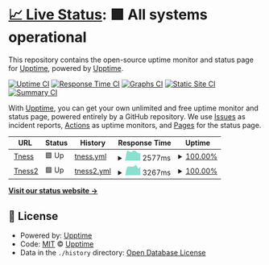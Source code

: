 # [📈 Live Status](https://upptime.github.io/upptime): <!--live status--> **🟩 All systems operational**

This repository contains the open-source uptime monitor and status page for [Upptime](https://upptime.js.org), powered by [Upptime](https://github.com/upptime/upptime).

[![Uptime CI](https://github.com/digitalwunder/status-2/workflows/Uptime%20CI/badge.svg)](https://github.com/digitalwunder/status-2/actions?query=workflow%3A%22Uptime+CI%22)
[![Response Time CI](https://github.com/digitalwunder/status-2/workflows/Response%20Time%20CI/badge.svg)](https://github.com/digitalwunder/status-2/actions?query=workflow%3A%22Response+Time+CI%22)
[![Graphs CI](https://github.com/digitalwunder/status-2/workflows/Graphs%20CI/badge.svg)](https://github.com/digitalwunder/status-2/actions?query=workflow%3A%22Graphs+CI%22)
[![Static Site CI](https://github.com/digitalwunder/status-2/workflows/Static%20Site%20CI/badge.svg)](https://github.com/digitalwunder/status-2/actions?query=workflow%3A%22Static+Site+CI%22)
[![Summary CI](https://github.com/digitalwunder/status-2/workflows/Summary%20CI/badge.svg)](https://github.com/digitalwunder/status-2/actions?query=workflow%3A%22Summary+CI%22)

With [Upptime](https://upptime.js.org), you can get your own unlimited and free uptime monitor and status page, powered entirely by a GitHub repository. We use [Issues](https://github.com/upptime/upptime/issues) as incident reports, [Actions](https://github.com/digitalwunder/status-2/actions) as uptime monitors, and [Pages](https://upptime.github.io/upptime) for the status page.

<!--start: status pages-->
<!-- This summary is generated by Upptime (https://github.com/upptime/upptime) -->
<!-- Do not edit this manually, your changes will be overwritten -->
<!-- prettier-ignore -->
| URL | Status | History | Response Time | Uptime |
| --- | ------ | ------- | ------------- | ------ |
| <img alt="" src="https://favicons.githubusercontent.com/www.tness.de" height="13"> [Tness](https://www.tness.de) | 🟩 Up | [tness.yml](https://github.com/digitalwunder/status-2/commits/HEAD/history/tness.yml) | <details><summary><img alt="Response time graph" src="./graphs/tness/response-time-week.png" height="20"> 2577ms</summary><br><a href="https://digitalwunder.github.io/status-2/history/tness"><img alt="Response time 2470" src="https://img.shields.io/endpoint?url=https%3A%2F%2Fraw.githubusercontent.com%2Fdigitalwunder%2Fstatus-2%2FHEAD%2Fapi%2Ftness%2Fresponse-time.json"></a><br><a href="https://digitalwunder.github.io/status-2/history/tness"><img alt="24-hour response time 2817" src="https://img.shields.io/endpoint?url=https%3A%2F%2Fraw.githubusercontent.com%2Fdigitalwunder%2Fstatus-2%2FHEAD%2Fapi%2Ftness%2Fresponse-time-day.json"></a><br><a href="https://digitalwunder.github.io/status-2/history/tness"><img alt="7-day response time 2577" src="https://img.shields.io/endpoint?url=https%3A%2F%2Fraw.githubusercontent.com%2Fdigitalwunder%2Fstatus-2%2FHEAD%2Fapi%2Ftness%2Fresponse-time-week.json"></a><br><a href="https://digitalwunder.github.io/status-2/history/tness"><img alt="30-day response time 3095" src="https://img.shields.io/endpoint?url=https%3A%2F%2Fraw.githubusercontent.com%2Fdigitalwunder%2Fstatus-2%2FHEAD%2Fapi%2Ftness%2Fresponse-time-month.json"></a><br><a href="https://digitalwunder.github.io/status-2/history/tness"><img alt="1-year response time 2470" src="https://img.shields.io/endpoint?url=https%3A%2F%2Fraw.githubusercontent.com%2Fdigitalwunder%2Fstatus-2%2FHEAD%2Fapi%2Ftness%2Fresponse-time-year.json"></a></details> | <details><summary><a href="https://digitalwunder.github.io/status-2/history/tness">100.00%</a></summary><a href="https://digitalwunder.github.io/status-2/history/tness"><img alt="All-time uptime 99.93%" src="https://img.shields.io/endpoint?url=https%3A%2F%2Fraw.githubusercontent.com%2Fdigitalwunder%2Fstatus-2%2FHEAD%2Fapi%2Ftness%2Fuptime.json"></a><br><a href="https://digitalwunder.github.io/status-2/history/tness"><img alt="24-hour uptime 100.00%" src="https://img.shields.io/endpoint?url=https%3A%2F%2Fraw.githubusercontent.com%2Fdigitalwunder%2Fstatus-2%2FHEAD%2Fapi%2Ftness%2Fuptime-day.json"></a><br><a href="https://digitalwunder.github.io/status-2/history/tness"><img alt="7-day uptime 100.00%" src="https://img.shields.io/endpoint?url=https%3A%2F%2Fraw.githubusercontent.com%2Fdigitalwunder%2Fstatus-2%2FHEAD%2Fapi%2Ftness%2Fuptime-week.json"></a><br><a href="https://digitalwunder.github.io/status-2/history/tness"><img alt="30-day uptime 100.00%" src="https://img.shields.io/endpoint?url=https%3A%2F%2Fraw.githubusercontent.com%2Fdigitalwunder%2Fstatus-2%2FHEAD%2Fapi%2Ftness%2Fuptime-month.json"></a><br><a href="https://digitalwunder.github.io/status-2/history/tness"><img alt="1-year uptime 99.93%" src="https://img.shields.io/endpoint?url=https%3A%2F%2Fraw.githubusercontent.com%2Fdigitalwunder%2Fstatus-2%2FHEAD%2Fapi%2Ftness%2Fuptime-year.json"></a></details>
| <img alt="" src="https://favicons.githubusercontent.com/tness.de" height="13"> [Tness2](https://tness.de) | 🟩 Up | [tness2.yml](https://github.com/digitalwunder/status-2/commits/HEAD/history/tness2.yml) | <details><summary><img alt="Response time graph" src="./graphs/tness2/response-time-week.png" height="20"> 3267ms</summary><br><a href="https://digitalwunder.github.io/status-2/history/tness2"><img alt="Response time 2826" src="https://img.shields.io/endpoint?url=https%3A%2F%2Fraw.githubusercontent.com%2Fdigitalwunder%2Fstatus-2%2FHEAD%2Fapi%2Ftness2%2Fresponse-time.json"></a><br><a href="https://digitalwunder.github.io/status-2/history/tness2"><img alt="24-hour response time 2947" src="https://img.shields.io/endpoint?url=https%3A%2F%2Fraw.githubusercontent.com%2Fdigitalwunder%2Fstatus-2%2FHEAD%2Fapi%2Ftness2%2Fresponse-time-day.json"></a><br><a href="https://digitalwunder.github.io/status-2/history/tness2"><img alt="7-day response time 3267" src="https://img.shields.io/endpoint?url=https%3A%2F%2Fraw.githubusercontent.com%2Fdigitalwunder%2Fstatus-2%2FHEAD%2Fapi%2Ftness2%2Fresponse-time-week.json"></a><br><a href="https://digitalwunder.github.io/status-2/history/tness2"><img alt="30-day response time 3647" src="https://img.shields.io/endpoint?url=https%3A%2F%2Fraw.githubusercontent.com%2Fdigitalwunder%2Fstatus-2%2FHEAD%2Fapi%2Ftness2%2Fresponse-time-month.json"></a><br><a href="https://digitalwunder.github.io/status-2/history/tness2"><img alt="1-year response time 2826" src="https://img.shields.io/endpoint?url=https%3A%2F%2Fraw.githubusercontent.com%2Fdigitalwunder%2Fstatus-2%2FHEAD%2Fapi%2Ftness2%2Fresponse-time-year.json"></a></details> | <details><summary><a href="https://digitalwunder.github.io/status-2/history/tness2">100.00%</a></summary><a href="https://digitalwunder.github.io/status-2/history/tness2"><img alt="All-time uptime 99.92%" src="https://img.shields.io/endpoint?url=https%3A%2F%2Fraw.githubusercontent.com%2Fdigitalwunder%2Fstatus-2%2FHEAD%2Fapi%2Ftness2%2Fuptime.json"></a><br><a href="https://digitalwunder.github.io/status-2/history/tness2"><img alt="24-hour uptime 100.00%" src="https://img.shields.io/endpoint?url=https%3A%2F%2Fraw.githubusercontent.com%2Fdigitalwunder%2Fstatus-2%2FHEAD%2Fapi%2Ftness2%2Fuptime-day.json"></a><br><a href="https://digitalwunder.github.io/status-2/history/tness2"><img alt="7-day uptime 100.00%" src="https://img.shields.io/endpoint?url=https%3A%2F%2Fraw.githubusercontent.com%2Fdigitalwunder%2Fstatus-2%2FHEAD%2Fapi%2Ftness2%2Fuptime-week.json"></a><br><a href="https://digitalwunder.github.io/status-2/history/tness2"><img alt="30-day uptime 100.00%" src="https://img.shields.io/endpoint?url=https%3A%2F%2Fraw.githubusercontent.com%2Fdigitalwunder%2Fstatus-2%2FHEAD%2Fapi%2Ftness2%2Fuptime-month.json"></a><br><a href="https://digitalwunder.github.io/status-2/history/tness2"><img alt="1-year uptime 99.92%" src="https://img.shields.io/endpoint?url=https%3A%2F%2Fraw.githubusercontent.com%2Fdigitalwunder%2Fstatus-2%2FHEAD%2Fapi%2Ftness2%2Fuptime-year.json"></a></details>

<!--end: status pages-->

[**Visit our status website →**](https://upptime.github.io/upptime)

## 📄 License

- Powered by: [Upptime](https://github.com/upptime/upptime)
- Code: [MIT](./LICENSE) © [Upptime](https://upptime.js.org)
- Data in the `./history` directory: [Open Database License](https://opendatacommons.org/licenses/odbl/1-0/)
